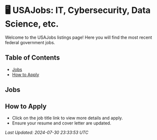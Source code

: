 
# 🖥️ USAJobs: IT, Cybersecurity, Data Science, etc.

Welcome to the USAJobs listings page! Here you will find the most recent federal government jobs.

## Table of Contents
- [Jobs](#jobs)
- [How to Apply](#how-to-apply)

## Jobs

## How to Apply
- Click on the job title link to view more details and apply.
- Ensure your resume and cover letter are updated.

*Last Updated: 2024-07-30 23:33:53 UTC*
